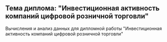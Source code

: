 ## Тема диплома: "Инвестиционная активность компаний цифровой розничной торговли"

Вычисления и анализ данных для дипломной работы "Инвестиционная активность компаний цифровой розничной торговли"
